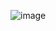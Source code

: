 ![image](https://github.com/NOW-SOPT-SERVER/.github/assets/79795051/527f08cf-e83a-4bda-9435-76c873185619)
